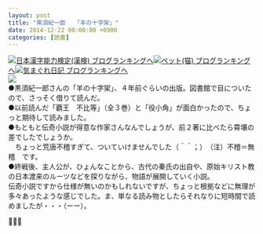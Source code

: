 ```yaml
---
layout: post
title: "黒須紀一郎　　「羊の十字架」"
date: 2014-12-22 00:00:00 +0900
categories: [読書]
---
```


[![](/syuusyuu9701/assets/images/黒須紀一郎-「羊の十字架」-br_c_3028_1.gif)](http://blog.with2.net/link.php?1659096:3028 "日本漢字能力検定(漢検) ブログランキングへ")[日本漢字能力検定(漢検) ブログランキングへ](http://blog.with2.net/link.php?1659096:3028)[![](/syuusyuu9701/assets/images/黒須紀一郎-「羊の十字架」-br_c_1348_1.gif)](http://blog.with2.net/link.php?1659096:1348 "ペット(猫) ブログランキングへ")[ペット(猫) ブログランキングへ](http://blog.with2.net/link.php?1659096:1348)[![](/syuusyuu9701/assets/images/黒須紀一郎-「羊の十字架」-br_c_9257_1.gif)](http://blog.with2.net/link.php?1659096:9257 "気まぐれ日記 ブログランキングへ")[気まぐれ日記 ブログランキングへ](http://blog.with2.net/link.php?1659096:9257)  
![](/syuusyuu9701/assets/images/黒須紀一郎-「羊の十字架」-c706a142b0781727d26fb11cc24c8bf1.png)  
●黒須紀一郎さんの「羊の十字架」、４年前ぐらいの出版。図書館で目についたので、さっそく借りて読んだ。  
●以前読んだ「覇王　不比等」（全３巻）と「役小角」が面白かったので、ちょっと期待して読みました。  
●もともと伝奇小説が得意な作家さんなんでしょうが、前２著に比べたら霄壤の差でしたでしょうか。  
　ちょっと荒唐不稽すぎて、ついていけませんでした（＾＾；）　（注）不稽＝無稽　です。  
●終戦後、主人公が、ひょんなことから、古代の秦氏の出自や、原始キリスト教の日本渡来のルーツなどを探りながら、物語が展開していく小説。  
伝奇小説ですから仕様が無いのかもしれないですが、ちょっと根拠などに無理が多々あったような感じでした。ま、単なる読み物としたらそれなりに短時間で読めましたが・・・（ーー）。  
  
👋👋👋  
  